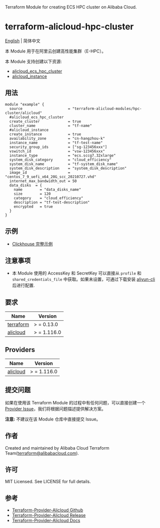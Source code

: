 Terraform Module for creating ECS HPC cluster on Alibaba Cloud.

terraform-alicloud-hpc-cluster
=====================================================================

[English](README.md) | 简体中文

本 Module 用于在阿里云创建高性能集群（E-HPC）。

本 Module 支持创建以下资源:

* [alicloud_ecs_hpc_cluster](https://registry.terraform.io/providers/aliyun/alicloud/latest/docs/resources/ecs_hpc_cluster)
* [alicloud_instance](https://registry.terraform.io/providers/aliyun/alicloud/latest/docs/resources/instance)

## 用法

```hcl
module "example" {
  source                     = "terraform-alicloud-modules/hpc-cluster/alicloud"
  #alicloud_ecs_hpc_cluster
  create_cluster             = true
  cluster_name               = "tf-name"
  #alicloud_instance
  create_instance            = true
  availability_zone          = "cn-hangzhou-k"
  instance_name              = "tf-test-name"
  security_group_ids         = ["sg-123456xxx"]
  vswitch_id                 = "vsw-123456xxx"
  instance_type              = "ecs.sccg7.32xlarge"
  system_disk_category       = "cloud_efficiency"
  system_disk_name           = "tf-system_disk_name"
  system_disk_description    = "system_disk_description"
  image_id                   = "centos_7_9_uefi_x64_20G_scc_20210727.vhd"
  internet_max_bandwidth_out = 50
  data_disks  = {
    name        = "data_disks_name"
    size        = 120
    category    = "cloud_efficiency"
    description = "tf-test-description"
    encrypted   = true
  }
}
```

## 示例

* [Clickhouse 完整示例](https://github.com/terraform-alicloud-modules/terraform-alicloud-hpc-cluster/tree/main/examples/complete)

## 注意事项

* 本 Module 使用的 AccessKey 和 SecretKey 可以直接从 `profile` 和 `shared_credentials_file`
  中获取。如果未设置，可通过下载安装 [aliyun-cli](https://github.com/aliyun/aliyun-cli#installation) 后进行配置.

## 要求

| Name | Version |
|------|---------|
| <a name="requirement_terraform"></a> [terraform](#requirement\_terraform) | > = 0.13.0 |
| <a name="requirement_alicloud"></a> [alicloud](#requirement\_alicloud) | > = 1.116.0 |

## Providers

| Name | Version |
|------|---------|
| <a name="provider_alicloud"></a> [alicloud](#provider\_alicloud) | > = 1.116.0 |

## 提交问题

如果在使用该 Terraform Module
的过程中有任何问题，可以直接创建一个 [Provider Issue](https://github.com/aliyun/terraform-provider-alicloud/issues/new)，我们将根据问题描述提供解决方案。

**注意:** 不建议在该 Module 仓库中直接提交 Issue。

## 作者

Created and maintained by Alibaba Cloud Terraform Team(terraform@alibabacloud.com).

## 许可

MIT Licensed. See LICENSE for full details.

## 参考

* [Terraform-Provider-Alicloud Github](https://github.com/aliyun/terraform-provider-alicloud)
* [Terraform-Provider-Alicloud Release](https://releases.hashicorp.com/terraform-provider-alicloud/)
* [Terraform-Provider-Alicloud Docs](https://registry.terraform.io/providers/aliyun/alicloud/latest/docs)
